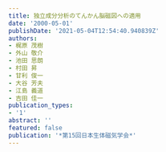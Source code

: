 ```yaml
---
title: 独立成分分析のてんかん脳磁図への適用
date: '2000-05-01'
publishDate: '2021-05-04T12:54:40.940839Z'
authors:
- 梶原 茂樹
- 外山 敬介
- 池田 思朗
- 村田 昇
- 甘利 俊一
- 大谷 芳夫
- 江島 義道
- 吉田 佳一
publication_types:
- '1'
abstract: ''
featured: false
publication: '*第15回日本生体磁気学会*'
---
```


